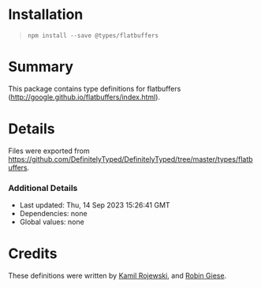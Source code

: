 # Installation
> `npm install --save @types/flatbuffers`

# Summary
This package contains type definitions for flatbuffers (http://google.github.io/flatbuffers/index.html).

# Details
Files were exported from https://github.com/DefinitelyTyped/DefinitelyTyped/tree/master/types/flatbuffers.

### Additional Details
 * Last updated: Thu, 14 Sep 2023 15:26:41 GMT
 * Dependencies: none
 * Global values: none

# Credits
These definitions were written by [Kamil Rojewski](kamil.rojewski@gmail.com), and [Robin Giese](robin@grumpycorp.com).
